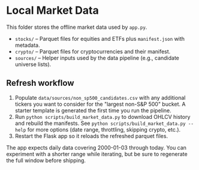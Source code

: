 ﻿# Local Market Data

This folder stores the offline market data used by `app.py`.

- `stocks/` – Parquet files for equities and ETFs plus `manifest.json` with metadata.
- `crypto/` – Parquet files for cryptocurrencies and their manifest.
- `sources/` – Helper inputs used by the data pipeline (e.g., candidate universe lists).

## Refresh workflow

1. Populate `data/sources/non_sp500_candidates.csv` with any additional tickers you want to
   consider for the "largest non-S&P 500" bucket. A starter template is generated the first
   time you run the pipeline.
2. Run `python scripts/build_market_data.py` to download OHLCV history and rebuild the
   manifests. See `python scripts/build_market_data.py --help` for more options (date range,
   throttling, skipping crypto, etc.).
3. Restart the Flask app so it reloads the refreshed parquet files.

The app expects daily data covering 2000-01-03 through today. You can experiment with a
shorter range while iterating, but be sure to regenerate the full window before shipping.
